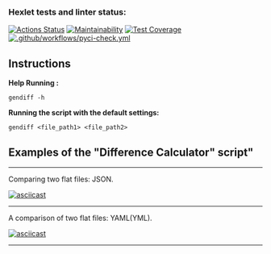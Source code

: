 ### Hexlet tests and linter status:
[![Actions Status](https://github.com/SergeiNaum/python-project-50/workflows/hexlet-check/badge.svg)](https://github.com/SergeiNaum/python-project-50/actions)
[![Maintainability](https://api.codeclimate.com/v1/badges/23a0e81a5da278e1a0b9/maintainability)](https://codeclimate.com/github/SergeiNaum/python-project-50/maintainability)
[![Test Coverage](https://api.codeclimate.com/v1/badges/23a0e81a5da278e1a0b9/test_coverage)](https://codeclimate.com/github/SergeiNaum/python-project-50/test_coverage)
[![.github/workflows/pyci-check.yml](https://github.com/SergeiNaum/python-project-50/actions/workflows/pyci-check.yml/badge.svg)](https://github.com/SergeiNaum/python-project-50/actions/workflows/pyci-check.yml)


## Instructions

**Help Running :**

`gendiff -h`

**Running the script with the default settings:** 

`gendiff <file_path1> <file_path2>`


## Examples of the "Difference Calculator" script"

---
Comparing two flat files: JSON.

[![asciicast](https://asciinema.org/a/qF07MWv0h96s1xFZ01DlfL9Fx.svg)](https://asciinema.org/a/qF07MWv0h96s1xFZ01DlfL9Fx)

---

A comparison of two flat files: YAML(YML).

[![asciicast](https://asciinema.org/a/uRMRmq8TCT4PiqOwRRgVrhkUL.svg)](https://asciinema.org/a/uRMRmq8TCT4PiqOwRRgVrhkUL)

---